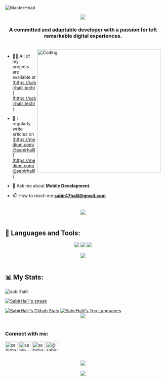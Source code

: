 ![MasterHead](https://firebasestorage.googleapis.com/v0/b/flexi-coding.appspot.com/o/dempgi7-520f8d5f-63d4-4453-8822-dbc149ae27f8.gif?alt=media&token=91c0c7b2-93c3-4029-b011-1a8703c5730d)
<div align="center">
    <img src="https://readme-typing-svg.herokuapp.com/?font=Righteous&size=35&center=true&vCenter=true&width=500&height=70&duration=4000&lines=Hi+There!+👋;+I'm+Sabir+Halil!+😎;" />
</div>
<h3 align="center">A committed and adaptable developer with a passion for left remarkable digital experiences.</h3>
<br>
<img align="right" alt="Coding" width="400" src="https://24.media.tumblr.com/03c9505cfe9473d13619cd18a98d90e5/tumblr_n3xetmlDS41qav3uso1_500.gif">

- 👨‍💻 All of my projects are available at [https://sabirhalil.tech/](https://sabirhalil.tech/)

- 📝 I regularly write articles on [https://medium.com/@sabirhalil](https://medium.com/@sabirhalil)

- 💬 Ask me about **Mobile Development.**

- 📫 How to reach me **sabir47halil@gmail.com**


<br>
<div align="center">
    <img src="https://user-images.githubusercontent.com/73097560/115834477-dbab4500-a447-11eb-908a-139a6edaec5c.gif" />
</div>
<br>

## 🚀 Languages and Tools:
<div align="center">
    <img src="https://skillicons.dev/icons?i=kotlin,java,cs,dart,python,flutter,dotnet" />
    <img src="https://skillicons.dev/icons?i=git,androidstudio,vscode,visualstudio,figma" />
    <img src="https://skillicons.dev/icons?i=mysql,firebase,mongodb,supabase,sqlite" /><br>
</div>

<br>
<div align="center">
    <img src="https://user-images.githubusercontent.com/73097560/115834477-dbab4500-a447-11eb-908a-139a6edaec5c.gif" />
</div>
<br>

## 📊 My Stats:
<p align="left"> <img src="https://komarev.com/ghpvc/?username=sabirhalil&label=Profile%20views&color=0e75b6&style=flat" alt="sabirhalil" /> </p>
<p align="left">
    <a href="https://github.com/SabirHalil/github-readme-streak-stats">
        <img title="🔥 Get streak stats for your profile at git.io/streak-stats" alt="SabirHalil's streak" src="https://github-readme-streak-stats.herokuapp.com/?user=sabirhalil&theme=black-ice&hide_border=true&stroke=0000&background=060A0CD0"/>
    </a>
</p>
<a href="https://github.com/SabirHalil/github-readme-stats"><img alt="SabirHalil's Github Stats" src="https://github-readme-stats.vercel.app/api?username=sabirhalil&show_icons=true&count_private=true&theme=react&hide_border=true&bg_color=0D1117" /></a>
<a href="https://github.com/SabirHalil/github-readme-stats"><img alt="SabirHalil's Top Languages" src="https://github-readme-stats.vercel.app/api/top-langs/?username=sabirhalil&langs_count=8&count_private=true&layout=compact&theme=react&hide_border=true&bg_color=0D1117" /></a>

<br>
<div align="center">
    <img src="https://user-images.githubusercontent.com/73097560/115834477-dbab4500-a447-11eb-908a-139a6edaec5c.gif" />
</div>
<br>

<h3 align="left">Connect with me:</h3>
<p align="left">
<a href="https://twitter.com/sabirhalil47" target="blank"><img align="center" src="https://raw.githubusercontent.com/rahuldkjain/github-profile-readme-generator/master/src/images/icons/Social/twitter.svg" alt="sabirhalil47" height="30" width="40" /></a>
<a href="https://linkedin.com/in/sabir-halil" target="blank"><img align="center" src="https://raw.githubusercontent.com/rahuldkjain/github-profile-readme-generator/master/src/images/icons/Social/linked-in-alt.svg" alt="sabir-halil" height="30" width="40" /></a>
<a href="https://instagram.com/sabirhalil47" target="blank"><img align="center" src="https://raw.githubusercontent.com/rahuldkjain/github-profile-readme-generator/master/src/images/icons/Social/instagram.svg" alt="sabirhalil47" height="30" width="40" /></a>
<a href="https://medium.com/@sabirhalil" target="blank"><img align="center" src="https://raw.githubusercontent.com/rahuldkjain/github-profile-readme-generator/master/src/images/icons/Social/medium.svg" alt="@sabirhalil" height="30" width="40" /></a>
</p>

<br>
<div align="center">
    <img src="https://user-images.githubusercontent.com/73097560/115834477-dbab4500-a447-11eb-908a-139a6edaec5c.gif" />
</div>
<br>

<div align="center">
    <img src="https://readme-typing-svg.herokuapp.com/?font=Righteous&size=35&center=true&vCenter=true&width=500&height=70&duration=4000&lines=Thanks+for+visiting!+❤️;+Have+a+good+coding!😎;" />
</div>

